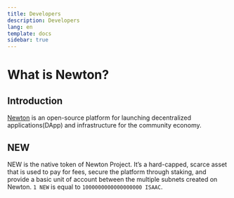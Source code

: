 ```yaml
---
title: Developers
description: Developers
lang: en
template: docs
sidebar: true
---
```


# What is Newton?

## Introduction

[Newton](https://newtonproject.org) is an open-source platform for launching decentralized applications(DApp) and infrastructure for the community economy.

## NEW

NEW is the native token of Newton Project. It’s a hard-capped, scarce asset that is used to pay for fees, secure the platform through staking, and provide a basic unit of account between the multiple subnets created on Newton. `1 NEW` is equal to `1000000000000000000 ISAAC`.
